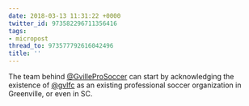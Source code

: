 ```yaml
---
date: 2018-03-13 11:31:22 +0000
twitter_id: 973582296711356416
tags:
- micropost
thread_to: 973577792616042496
title: ''
---
```


The team behind [@GvilleProSoccer](https://twitter.com/GvilleProSoccer) can start by acknowledging the existence of [@gvlfc](https://twitter.com/gvlfc) as an existing professional soccer organization in Greenville, or even in SC.
